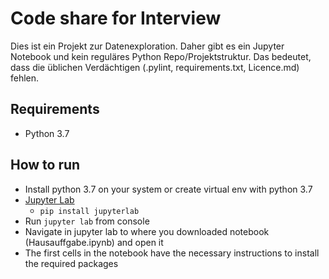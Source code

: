 # Code share for Interview
Dies ist ein Projekt zur Datenexploration. Daher gibt es ein Jupyter Notebook und kein reguläres Python 
Repo/Projektstruktur. Das bedeutet, dass die üblichen Verdächtigen (.pylint, requirements.txt, Licence.md) fehlen.
## Requirements
* Python 3.7

## How to run
* Install python 3.7 on your system or create virtual env with python 3.7
* [Jupyter Lab](https://github.com/jupyterlab/jupyterlab)
  * `pip install jupyterlab`
* Run `jupyter lab` from console
* Navigate in jupyter lab to where you downloaded notebook (Hausauffgabe.ipynb) and open it
* The first cells  in the notebook have the necessary instructions to install the required packages 



